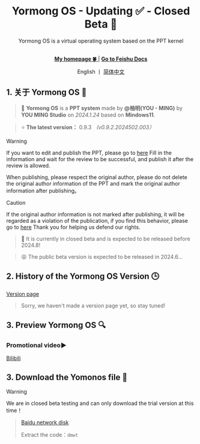 <div align="center">

<h1>Yormong OS - Updating ✅ - Closed Beta 🔧</h1>
Yormong OS is a virtual operating system based on the PPT kernel<br><br>

[ **My homepage 🍀** ](https://you-ming.mysxl.cn/) | [ **Go to Feishu Docs** ](https://you-ming.feishu.cn/wiki/E99IwzV0HiGlxNkGhxLc2COxnDe#part-TRSDdKqYtox4hqxdjvTc7Eonn9d)

English 丨 [简体中文](https://github.com/YOU-MING-STUDIOS/Yormong-OS-PPT/blob/main/README.md)</b>

</div>

## 1. 关于 Yormong OS 📖
> 🔧  **Yormong OS** is a **PPT system** made by **@柚明(YOU - MING)** by **YOU MING Studio** on *2024.1.24* based on **Mindows11**.

> ⭐ **The latest version：** 0.9.3    _（v0.9.2.2024502.003）_

> [!WARNING]
> If you want to edit and publish the PPT, please go to [here](https://you-ming.feishu.cn/share/base/form/shrcn0cy7MvgHQiajVARK7OmSZf?iframeFrom=docx&ccm_open=iframe) Fill in the information and wait for the review to be successful, and publish it after the review is allowed.
>
> When publishing, please respect the original author, please do not delete the original author information of the PPT and mark the original author information after publishing。

> [!CAUTION]
> If the original author information is not marked after publishing, it will be regarded as a violation of the publication, if you find this behavior, please go to [here](https://you-ming.feishu.cn/share/base/form/shrcngg2h2f2X7RJOiwy28tDjFf)  Thank you for helping us defend our rights.

> 🔧 It is currently in closed beta and is expected to be released before 2024.8!

> 😝 The public beta version is expected to be released in 2024.6...

## 2. History of the Yormong OS Version 🕒
[Version page]()

> Sorry, we haven't made a version page yet, so stay tuned!

## 3. Preview Yormong OS 🔍
### Promotional video▶️
[Bilibili](https://space.bilibili.com/1337092956/channel/collectiondetail?sid=2711175)


## 3. Download the Yomonos file 📁
> [!WARNING]
> We are in closed beta testing and can only download the trial version at this time！

> [Baidu network disk](https://pan.baidu.com/s/1BQnZKC_Mk20Y6TcfoRwYtw)
>
> Extract the code：`dmwt`